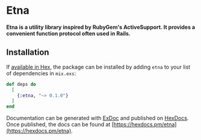 # Etna

**Etna is a utility library inspired by RubyGem's ActiveSupport. It provides a convenient function protocol often used in Rails.**

## Installation

If [available in Hex](https://hex.pm/docs/publish), the package can be installed
by adding `etna` to your list of dependencies in `mix.exs`:

```elixir
def deps do
  [
    {:etna, "~> 0.1.0"}
  ]
end
```

Documentation can be generated with [ExDoc](https://github.com/elixir-lang/ex_doc)
and published on [HexDocs](https://hexdocs.pm). Once published, the docs can
be found at [https://hexdocs.pm/etna](https://hexdocs.pm/etna).
